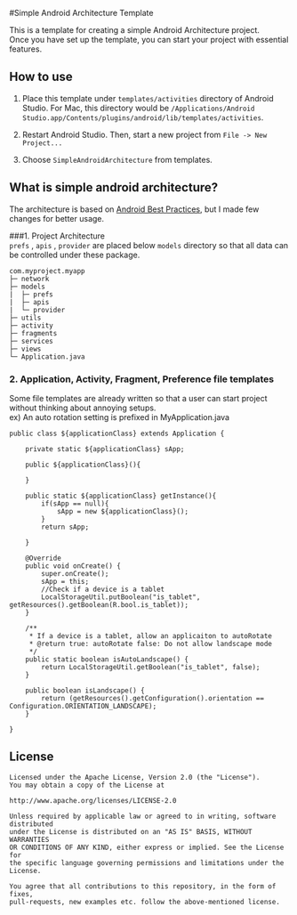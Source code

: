 #Simple Android Architecture Template

This is a template for creating a simple Android Architecture project.  
Once you have set up the template, you can start your project with essential features.

## How to use
1. Place this template under `templates/activities` directory of Android Studio.
For Mac, this directory would be `/Applications/Android Studio.app/Contents/plugins/android/lib/templates/activities`.

2. Restart Android Studio. Then, start a new project from `File -> New Project...`

3. Choose `SimpleAndroidArchitecture` from templates.

## What is simple android architecture?

The architecture is based on [Android Best Practices](https://github.com/futurice/android-best-practices), but I made few changes for better usage.

###1. Project Architecture  
`prefs` , `apis` , `provider` are placed below `models` directory so that all data can be controlled under these package. 

```
com.myproject.myapp
├─ network
├─ models
|  ├─ prefs
|  ├─ apis
|  └─ provider
├─ utils
├─ activity
├─ fragments
├─ services
├─ views
└─ Application.java 
```

### 2. Application, Activity, Fragment, Preference file templates 

Some file templates are already written so that a user can start project without thinking about annoying setups.   
ex) An auto rotation setting is prefixed in MyApplication.java

```
public class ${applicationClass} extends Application {

    private static ${applicationClass} sApp;

    public ${applicationClass}(){

    }

    public static ${applicationClass} getInstance(){
        if(sApp == null){
            sApp = new ${applicationClass}();
        }
        return sApp;

    }

    @Override
    public void onCreate() {
        super.onCreate();
        sApp = this;
        //Check if a device is a tablet
        LocalStorageUtil.putBoolean("is_tablet", getResources().getBoolean(R.bool.is_tablet));        
    }

    /**
     * If a device is a tablet, allow an applicaiton to autoRotate 
     * @return true: autoRotate false: Do not allow landscape mode  
     */
    public static boolean isAutoLandscape() {
        return LocalStorageUtil.getBoolean("is_tablet", false);
    }

    public boolean isLandscape() {
        return (getResources().getConfiguration().orientation == Configuration.ORIENTATION_LANDSCAPE);
    }

}
```

## License

```
Licensed under the Apache License, Version 2.0 (the "License"). 
You may obtain a copy of the License at

http://www.apache.org/licenses/LICENSE-2.0

Unless required by applicable law or agreed to in writing, software distributed
under the License is distributed on an "AS IS" BASIS, WITHOUT WARRANTIES
OR CONDITIONS OF ANY KIND, either express or implied. See the License for
the specific language governing permissions and limitations under the License.

You agree that all contributions to this repository, in the form of fixes, 
pull-requests, new examples etc. follow the above-mentioned license.
```

